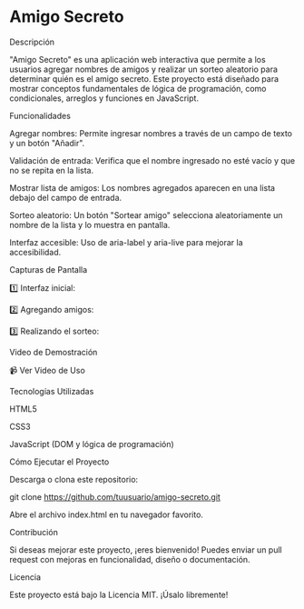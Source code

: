 <h1> Amigo Secreto </h1>
Descripción

"Amigo Secreto" es una aplicación web interactiva que permite a los usuarios agregar nombres de amigos y realizar un sorteo aleatorio para determinar quién es el amigo secreto. Este proyecto está diseñado para mostrar conceptos fundamentales de lógica de programación, como condicionales, arreglos y funciones en JavaScript.

Funcionalidades

Agregar nombres: Permite ingresar nombres a través de un campo de texto y un botón "Añadir".

Validación de entrada: Verifica que el nombre ingresado no esté vacío y que no se repita en la lista.

Mostrar lista de amigos: Los nombres agregados aparecen en una lista debajo del campo de entrada.

Sorteo aleatorio: Un botón "Sortear amigo" selecciona aleatoriamente un nombre de la lista y lo muestra en pantalla.

Interfaz accesible: Uso de aria-label y aria-live para mejorar la accesibilidad.

Capturas de Pantalla

1️⃣ Interfaz inicial:



2️⃣ Agregando amigos:



3️⃣ Realizando el sorteo:



Video de Demostración

📹 Ver Video de Uso

Tecnologías Utilizadas

HTML5

CSS3

JavaScript (DOM y lógica de programación)

Cómo Ejecutar el Proyecto

Descarga o clona este repositorio:

git clone https://github.com/tuusuario/amigo-secreto.git

Abre el archivo index.html en tu navegador favorito.

Contribución

Si deseas mejorar este proyecto, ¡eres bienvenido! Puedes enviar un pull request con mejoras en funcionalidad, diseño o documentación.

Licencia

Este proyecto está bajo la Licencia MIT. ¡Úsalo libremente! 
